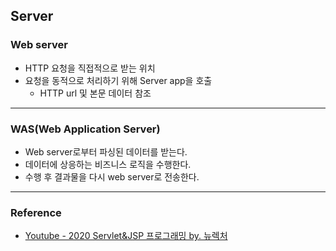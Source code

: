 ## Server

### Web server

- HTTP 요청을 직접적으로 받는 위치
- 요청을 동적으로 처리하기 위해 Server app을 호출
  - HTTP url 및 본문 데이터 참조

---

### WAS(Web Application Server)

- Web server로부터 파싱된 데이터를 받는다. 
- 데이터에 상응하는 비즈니스 로직을 수행한다. 
- 수행 후 결과물을 다시 web server로 전송한다. 

---

### Reference

- [Youtube - 2020 Servlet&JSP 프로그래밍 by. 뉴렉처](https://www.youtube.com/channel/UC5-ixpj8DioZqmrasj6Ihpw)